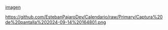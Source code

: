 

[imagen](imagen.png)


https://github.com/EstebanPajaroDev/Calendario/raw/Primary/Captura%20de%20pantalla%202024-09-14%20164801.png
